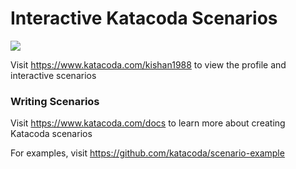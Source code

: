 # Interactive Katacoda Scenarios

[![](http://shields.katacoda.com/katacoda/kishan1988/count.svg)](https://www.katacoda.com/kishan1988 "Get your profile on Katacoda.com")

Visit https://www.katacoda.com/kishan1988 to view the profile and interactive scenarios

### Writing Scenarios
Visit https://www.katacoda.com/docs to learn more about creating Katacoda scenarios

For examples, visit https://github.com/katacoda/scenario-example
